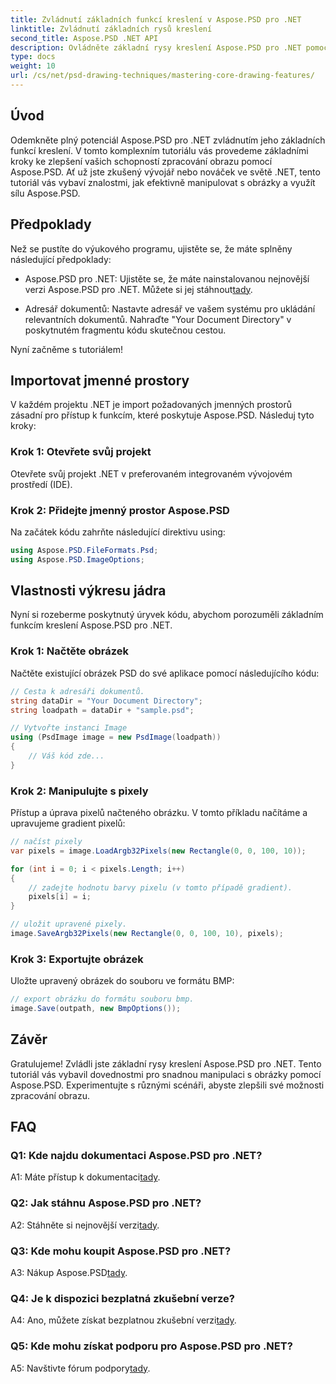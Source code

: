 ```yaml
---
title: Zvládnutí základních funkcí kreslení v Aspose.PSD pro .NET
linktitle: Zvládnutí základních rysů kreslení
second_title: Aspose.PSD .NET API
description: Ovládněte základní rysy kreslení Aspose.PSD pro .NET pomocí našeho podrobného návodu. Vylepšete dovednosti zpracování obrazu bez námahy.
type: docs
weight: 10
url: /cs/net/psd-drawing-techniques/mastering-core-drawing-features/
---
```

## Úvod

Odemkněte plný potenciál Aspose.PSD pro .NET zvládnutím jeho základních funkcí kreslení. V tomto komplexním tutoriálu vás provedeme základními kroky ke zlepšení vašich schopností zpracování obrazu pomocí Aspose.PSD. Ať už jste zkušený vývojář nebo nováček ve světě .NET, tento tutoriál vás vybaví znalostmi, jak efektivně manipulovat s obrázky a využít sílu Aspose.PSD.

## Předpoklady

Než se pustíte do výukového programu, ujistěte se, že máte splněny následující předpoklady:

-  Aspose.PSD pro .NET: Ujistěte se, že máte nainstalovanou nejnovější verzi Aspose.PSD pro .NET. Můžete si jej stáhnout[tady](https://releases.aspose.com/psd/net/).

- Adresář dokumentů: Nastavte adresář ve vašem systému pro ukládání relevantních dokumentů. Nahraďte "Your Document Directory" v poskytnutém fragmentu kódu skutečnou cestou.

Nyní začněme s tutoriálem!

## Importovat jmenné prostory

V každém projektu .NET je import požadovaných jmenných prostorů zásadní pro přístup k funkcím, které poskytuje Aspose.PSD. Následuj tyto kroky:

### Krok 1: Otevřete svůj projekt

Otevřete svůj projekt .NET v preferovaném integrovaném vývojovém prostředí (IDE).

### Krok 2: Přidejte jmenný prostor Aspose.PSD

Na začátek kódu zahrňte následující direktivu using:

```csharp
using Aspose.PSD.FileFormats.Psd;
using Aspose.PSD.ImageOptions;
```

## Vlastnosti výkresu jádra

Nyní si rozeberme poskytnutý úryvek kódu, abychom porozuměli základním funkcím kreslení Aspose.PSD pro .NET.

### Krok 1: Načtěte obrázek

Načtěte existující obrázek PSD do své aplikace pomocí následujícího kódu:

```csharp
// Cesta k adresáři dokumentů.
string dataDir = "Your Document Directory";
string loadpath = dataDir + "sample.psd";

// Vytvořte instanci Image
using (PsdImage image = new PsdImage(loadpath))
{
    // Váš kód zde...
}
```

### Krok 2: Manipulujte s pixely

Přístup a úprava pixelů načteného obrázku. V tomto příkladu načítáme a upravujeme gradient pixelů:

```csharp
// načíst pixely
var pixels = image.LoadArgb32Pixels(new Rectangle(0, 0, 100, 10));

for (int i = 0; i < pixels.Length; i++)
{
    // zadejte hodnotu barvy pixelu (v tomto případě gradient).
    pixels[i] = i;
}

// uložit upravené pixely.
image.SaveArgb32Pixels(new Rectangle(0, 0, 100, 10), pixels);
```

### Krok 3: Exportujte obrázek

Uložte upravený obrázek do souboru ve formátu BMP:

```csharp
// export obrázku do formátu souboru bmp.
image.Save(outpath, new BmpOptions());
```

## Závěr

Gratulujeme! Zvládli jste základní rysy kreslení Aspose.PSD pro .NET. Tento tutoriál vás vybavil dovednostmi pro snadnou manipulaci s obrázky pomocí Aspose.PSD. Experimentujte s různými scénáři, abyste zlepšili své možnosti zpracování obrazu.

## FAQ

### Q1: Kde najdu dokumentaci Aspose.PSD pro .NET?

 A1: Máte přístup k dokumentaci[tady](https://reference.aspose.com/psd/net/).

### Q2: Jak stáhnu Aspose.PSD pro .NET?

 A2: Stáhněte si nejnovější verzi[tady](https://releases.aspose.com/psd/net/).

### Q3: Kde mohu koupit Aspose.PSD pro .NET?

 A3: Nákup Aspose.PSD[tady](https://purchase.aspose.com/buy).

### Q4: Je k dispozici bezplatná zkušební verze?

 A4: Ano, můžete získat bezplatnou zkušební verzi[tady](https://releases.aspose.com/).

### Q5: Kde mohu získat podporu pro Aspose.PSD pro .NET?

 A5: Navštivte fórum podpory[tady](https://forum.aspose.com/c/psd/34).
